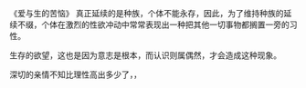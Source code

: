 《爱与生的苦恼》
真正延续的是种族，个体不能永存，因此，为了维持种族的延续不缀，个体在激烈的性欲冲动中常常表现出一种把其他一切事物都搁置一旁的习性。

生存的欲望，这也是因为意志是根本，而认识则属偶然，才会造成这种现象。

深切的亲情不知比理性高出多少了，，

